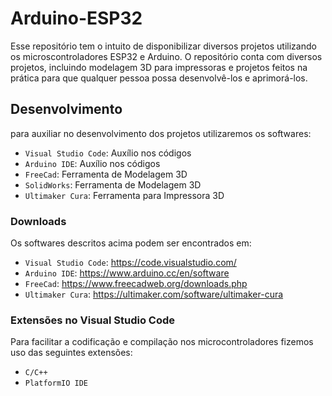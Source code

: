 # Arduino-ESP32
Esse repositório tem o intuito de disponibilizar diversos projetos utilizando os microscontroladores ESP32 e Arduino. O repositório conta com diversos projetos, incluindo modelagem 3D para impressoras e projetos feitos na prática para que qualquer pessoa possa desenvolvê-los e aprimorá-los.

## Desenvolvimento
para auxiliar no desenvolvimento dos projetos utilizaremos os softwares:

- `Visual Studio Code`: Auxílio nos códigos
- `Arduino IDE`: Auxílio nos códigos
- `FreeCad`: Ferramenta de Modelagem 3D
- `SolidWorks`: Ferramenta de Modelagem 3D
- `Ultimaker Cura`: Ferramenta para Impressora 3D

### Downloads
Os softwares descritos acima podem ser encontrados em:

- `Visual Studio Code`: https://code.visualstudio.com/
- `Arduino IDE`: https://www.arduino.cc/en/software
- `FreeCad`: https://www.freecadweb.org/downloads.php
- `Ultimaker Cura`: https://ultimaker.com/software/ultimaker-cura

### Extensões no Visual Studio Code
Para facilitar a codificação e compilação nos microcontroladores fizemos uso das seguintes extensões:
- `C/C++`
- `PlatformIO IDE`